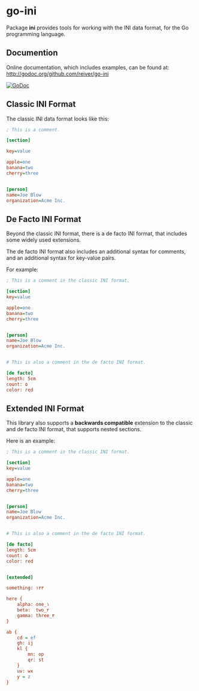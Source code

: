# go-ini

Package **ini** provides tools for working with the INI data format, for the Go programming language.


## Documention

Online documentation, which includes examples, can be found at: http://godoc.org/github.com/reiver/go-ini

[![GoDoc](https://godoc.org/github.com/reiver/go-ini?status.svg)](https://godoc.org/github.com/reiver/go-ini)



## Classic INI Format

The classic INI data format looks like this:
```ini
; This is a comment.

[section]

key=value

apple=one
banana=two
cherry=three


[person]
name=Joe Blow
organization=Acme Inc.

```

## De Facto INI Format

Beyond the classic INI format, there is a de facto INI format, that includes some widely used extensions.

The de facto INI format also includes an additional syntax for comments, and an additional syntax for key-value pairs.

For example:
```ini
; This is a comment in the classic INI format.

[section]
key=value

apple=one
banana=two
cherry=three


[person]
name=Joe Blow
organization=Acme Inc.


# This is also a comment in the de facto INI format.

[de facto]
length: 5cm
count: ۵
color: red
```


## Extended INI Format

This library also supports a **backwards compatible** extension to the classic and de facto INI format, that supports nested sections.

Here is an example:

```ini
; This is a comment in the classic INI format.

[section]
key=value

apple=one
banana=two
cherry=three


[person]
name=Joe Blow
organization=Acme Inc.


# This is also a comment in the de facto INI format.

[de facto]
length: 5cm
count: ۵
color: red


[extended]

something: ۱۲۳

here {
	alpha: one_۱ 
	beta:  two_۲
	gamma: three_۳
}

ab {
	cd = ef
	gh: ij
	kl {
		mn: op
		qr: st
	}
	uv: wx
	y = z
}

```

